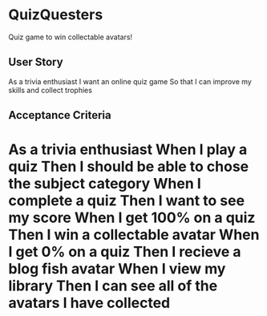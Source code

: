 # QuizQuesters
Quiz game to win collectable avatars!

## User Story
As a trivia enthusiast
I want an online quiz game
So that I can improve my skills and collect trophies

## Acceptance Criteria
As a trivia enthusiast
When I play a quiz
Then I should be able to chose the subject category
When I complete a quiz
Then I want to see my score
When I get 100% on a quiz
Then I win a collectable avatar
When I get 0% on a quiz
Then I recieve a blog fish avatar
When I view my library
Then I can see all of the avatars I have collected
=======
